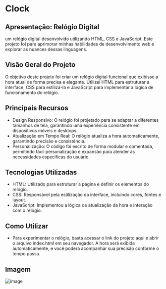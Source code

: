 # Clock 
##  Apresentação: Relógio Digital


um relógio digital desenvolvido utilizando HTML, CSS e JavaScript. Este projeto foi para aprimorar minhas habilidades de desenvolvimento web e explorar as nuances dessas linguagens.

## Visão Geral do Projeto
O objetivo deste projeto foi criar um relógio digital funcional que exibisse a hora atual de forma precisa e elegante. Utilizei HTML para estruturar a interface, CSS para estilizá-la e JavaScript para implementar a lógica de funcionamento do relógio.

## Principais Recursos
* Design Responsivo: O relógio foi projetado para se adaptar a diferentes tamanhos de tela, garantindo uma experiência consistente em dispositivos móveis e desktops.
* Atualização em Tempo Real: O relógio atualiza a hora automaticamente, garantindo precisão e consistência.
* Personalização: O código foi escrito de forma modular e comentada, permitindo fácil personalização e expansão para atender às necessidades específicas do usuário.

## Tecnologias Utilizadas

* HTML: Utilizado para estruturar a página e definir os elementos do relógio.
* CSS: Responsável pela estilização da interface, incluindo cores, fontes e layout.
* JavaScript: Implementou a lógica de atualização da hora e interação com o relógio.

## Como Utilizar

* Para experimentar o relógio, basta acessar o link do projeto aqui e abrir o arquivo index.html em seu navegador. A hora será exibida automaticamente, e você poderá acompanhar sua precisão conforme o tempo passa.

## Imagem 

![image](https://github.com/Hkaua/Clock/assets/115200562/473add28-e02e-4b31-aac5-888df79453d7)
